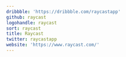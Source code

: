 ```yaml
---
dribbble: 'https://dribbble.com/raycastapp'
github: raycast
logohandle: raycast
sort: raycast
title: Raycast
twitter: raycastapp
website: 'https://www.raycast.com/'
---
```

